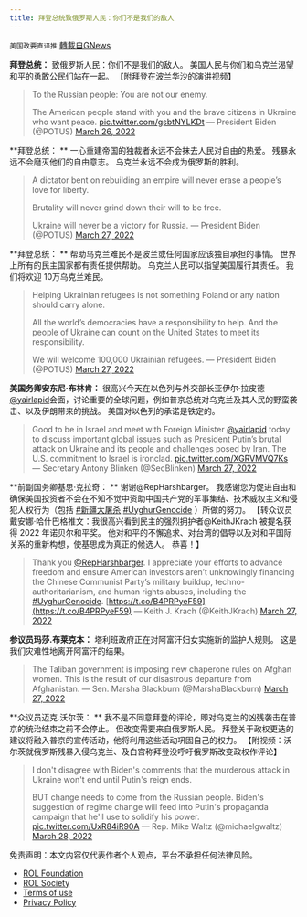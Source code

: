 ```yaml
---
title: 拜登总统致俄罗斯人民：你们不是我们的敌人
---
```

`美国政要直译推` [轉載自GNews](https://gnews.org/zh-hans/2243063/)

**拜登总统：** 
致俄罗斯人民：你们不是我们的敌人。 美国人民与你们和乌克兰渴望和平的勇敢公民们站在一起。 【附拜登在波兰华沙的演讲视频】



> To the Russian people: You are not our enemy.
>  
> The American people stand with you and the brave citizens in Ukraine who want peace. [pic.twitter.com/gsbtNYLKDt](https://t.co/gsbtNYLKDt)
> — President Biden (@POTUS) [March 26, 2022](https://twitter.com/POTUS/status/1507850953835307011?ref_src=twsrc%5Etfw)



**拜登总统： **
一心重建帝国的独裁者永远不会抹去人民对自由的热爱。 残暴永远不会磨灭他们的自由意志。 乌克兰永远不会成为俄罗斯的胜利。



> A dictator bent on rebuilding an empire will never erase a people’s love for liberty.
>  
> Brutality will never grind down their will to be free.
>  
> Ukraine will never be a victory for Russia.
> — President Biden (@POTUS) [March 27, 2022](https://twitter.com/POTUS/status/1507893569645912064?ref_src=twsrc%5Etfw)



**拜登总统： **
帮助乌克兰难民不是波兰或任何国家应该独自承担的事情。 世界上所有的民主国家都有责任提供帮助。 乌克兰人民可以指望美国履行其责任。 我们将欢迎 10万乌克兰难民。



> Helping Ukrainian refugees is not something Poland or any nation should carry alone.
>  
> All the world’s democracies have a responsibility to help. And the people of Ukraine can count on the United States to meet its responsibility. 
> 
> We will welcome 100,000 Ukrainian refugees.
> — President Biden (@POTUS) [March 27, 2022](https://twitter.com/POTUS/status/1507870489821290505?ref_src=twsrc%5Etfw)



**美国务卿安东尼·布林肯：**
很高兴今天在以色列与外交部长亚伊尔·拉皮德[@yairlapid](https://twitter.com/yairlapid)会面，讨论重要的全球问题，例如普京总统对乌克兰及其人民的野蛮袭击、以及伊朗带来的挑战。 美国对以色列的承诺是铁定的。



> Good to be in Israel and meet with Foreign Minister [@yairlapid](https://twitter.com/yairlapid?ref_src=twsrc%5Etfw) today to discuss important global issues such as President Putin’s brutal attack on Ukraine and its people and challenges posed by Iran. The U.S. commitment to Israel is ironclad. [pic.twitter.com/XGRVMVQ7Ks](https://t.co/XGRVMVQ7Ks)
> — Secretary Antony Blinken (@SecBlinken) [March 27, 2022](https://twitter.com/SecBlinken/status/1508058763923701763?ref_src=twsrc%5Etfw)



**前副国务卿基思·克拉奇： **
谢谢@RepHarshbarger。 我感谢您为促进自由和确保美国投资者不会在不知不觉中资助中国共产党的军事集结、技术威权主义和侵犯人权行为（包括 [#新疆大屠杀](https://gettr.com/hashtag/%23%E6%96%B0%E7%96%86%E5%A4%A7%E5%B1%A0%E6%9D%80) [#UyghurGenocide](https://gettr.com/hashtag/%23UyghurGenocide) ）所做的努力。 【转众议员戴安娜·哈什巴格推文：我很高兴看到民主的强烈拥护者@KeithJKrach 被提名获得 2022 年诺贝尔和平奖。 他对和平的不懈追求、对台湾的倡导以及对和平国际关系的重新构想，使基思成为真正的候选人。 恭喜！】



> Thank you [@RepHarshbarger](https://twitter.com/RepHarshbarger?ref_src=twsrc%5Etfw). I appreciate your efforts to advance freedom and ensure American investors aren’t unknowingly financing the Chinese Communist Party’s military buildup, techno-authoritarianism, and human rights abuses, including the [#UyghurGenocide](https://twitter.com/hashtag/UyghurGenocide?src=hash&amp;ref_src=twsrc%5Etfw). [https://t.co/B4PRPyeF59](https://t.co/B4PRPyeF59)
> — Keith J. Krach (@KeithJKrach) [March 27, 2022](https://twitter.com/KeithJKrach/status/1508098997583548423?ref_src=twsrc%5Etfw)



**参议员玛莎.布莱克本：** 
塔利班政府正在对阿富汗妇女实施新的监护人规则。 这是我们灾难性地离开阿富汗的结果。



> The Taliban government is imposing new chaperone rules on Afghan women. This is the result of our disastrous departure from Afghanistan.
> — Sen. Marsha Blackburn (@MarshaBlackburn) [March 27, 2022](https://twitter.com/MarshaBlackburn/status/1508174111935238150?ref_src=twsrc%5Etfw)



**众议员迈克.沃尔茨： **
我不是不同意拜登的评论，即对乌克兰的凶残袭击在普京的统治结束之前不会停止。 但改变需要来自俄罗斯人民。 拜登关于政权更迭的建议将融入普京的宣传活动，他将利用这些活动巩固自己的权力。 【附视频：沃尔茨就俄罗斯残暴入侵乌克兰、及白宫称拜登没呼吁俄罗斯改变政权作评论】



> I don't disagree with Biden's comments that the murderous attack in Ukraine won't end until Putin's reign ends.
> 
> BUT change needs to come from the Russian people. Biden's suggestion of regime change will feed into Putin's propaganda campaign that he'll use to solidify his power. [pic.twitter.com/UxR84iR90A](https://t.co/UxR84iR90A)
> — Rep. Mike Waltz (@michaelgwaltz) [March 28, 2022](https://twitter.com/michaelgwaltz/status/1508247586595028993?ref_src=twsrc%5Etfw)



 

免责声明：本文内容仅代表作者个人观点，平台不承担任何法律风险。

- [ROL Foundation](https://rolfoundation.org/)
- [ROL Society](https://rolsociety.org/)
- [Terms of use](https://gnews.org/terms-of-use-3/)
- [Privacy Policy](https://gnews.org/privacy-policy/)
